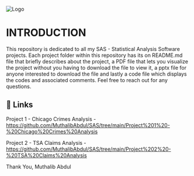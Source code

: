 
![Logo](https://images.g2crowd.com/uploads/product/image/social_landscape/social_landscape_b72d10f273272795e6dede660b8d58d9/sas-studio.png)


# INTRODUCTION

This repository is dedicated to all my SAS - Statistical Analysis Software projects. Each project folder within this repository has its on README.md file that briefly describes about the project, a PDF file that lets you visualize the project without you having to download the file to view it, a pptx file for anyone interested to download the file and lastly a code file which displays the codes and associated comments. Feel free to reach out for any questions.


## 🔗 Links
Project 1 - Chicago Crimes Analysis - https://github.com/MuthalibAbdul/SAS/tree/main/Project%201%20-%20Chicago%20Crimes%20Analysis

Project 2 - TSA Claims Analysis - https://github.com/MuthalibAbdul/SAS/tree/main/Project%202%20-%20TSA%20Claims%20Analysis

Thank You, 
Muthalib Abdul

